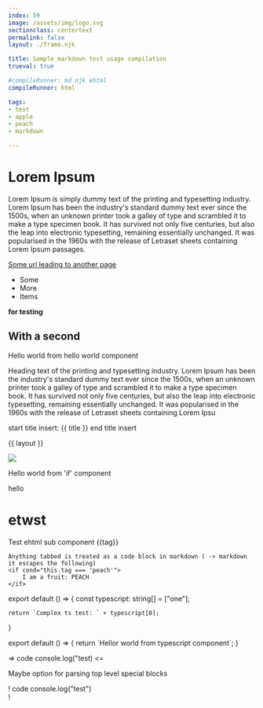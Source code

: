 ```yaml
---
index: 59
image: /assets/img/logo.svg
sectionclass: centertext
permalink: false
layout: ./frame.njk

title: Sample markdown test usage compilation
trueval: true

#compileRunner: md njk ehtml
compileRunner: html

tags:
- test
- apple
- peach
- markdown

---
```


# Lorem Ipsum

Lorem Ipsum is simply dummy text of the printing and typesetting industry. Lorem Ipsum has been the industry's standard dummy text ever since the 1500s, when an unknown printer took a galley of type and scrambled it to make a type specimen book. It has survived not only five centuries, but also the leap into electronic typesetting, remaining essentially unchanged. It was popularised in the 1960s with the release of Letraset sheets containing Lorem Ipsum passages.

[Some url leading to another page](/another-page)

- Some
- More
- Items

**for testing**

## With a second

<hello>
    Hello world from hello world component
</hello>

Heading text of the printing and typesetting industry. Lorem Ipsum has been the industry's standard dummy text ever since the 1500s, when an unknown printer took a galley of type and scrambled it to make a type specimen book. It has survived not only five centuries, but also the leap into electronic typesetting, remaining essentially unchanged. It was popularised in the 1960s with the release of Letraset sheets containing Lorem Ipsu

start title insert:
{{ title }}
end title insert

{{ layout }}

<img src="{{image}}" />

<if cond="this.index <= 100">
    <p class="ifyes">
        Hello world from 'if' component
    <p>
</if>

hello

# etwst

<ehtml>
    Test ehtml sub component
</ehtml>

<for it="tag" of="tags">
    <hello>{{tag}}</hello>

    Anything tabbed is treated as a code block in markdown ( -> markdown it escapes the following)
    <if cond="this.tag === 'peach'">
        I am a fruit: PEACH
    </if>

</for>


<ts>
export default () => {
    const typescript: string[] = ["one"];

    return `Complex ts test: ` + typescript[0];
}
</ts>

<ts>
export default () => {
    return `Hellor world from typescript component`;
}
</ts>

=> code
    console.log("test)
<=

Maybe option for parsing top level special blocks

! code
  console.log("test")  
!

